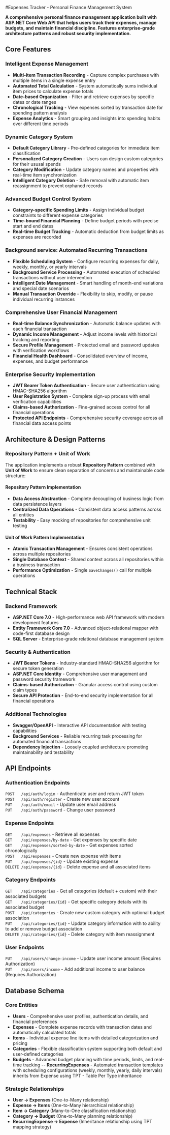 #Expenses Tracker - Personal Finance Management System

**A comprehensive personal finance management application built with ASP.NET Core Web API that helps users track their expenses, manage budgets, and maintain financial discipline. Features enterprise-grade architecture patterns and robust security implementation.**

## Core Features

### Intelligent Expense Management
- **Multi-item Transaction Recording** - Capture complex purchases with multiple items in a single expense entry
- **Automated Total Calculation** - System automatically sums individual item prices to calculate expense totals
- **Date-based Organization** - Filter and retrieve expenses by specific dates or date ranges
- **Chronological Tracking** - View expenses sorted by transaction date for spending pattern analysis
- **Expense Analytics** - Smart grouping and insights into spending habits over different time periods

### Dynamic Category System
- **Default Category Library** - Pre-defined categories for immediate item classification
- **Personalized Category Creation** - Users can design custom categories for their ususal spends
- **Category Modification** - Update category names and properties with real-time item synchronization
- **Intelligent Category Deletion** - Safe removal with automatic item reassignment to prevent orphaned records

### Advanced Budget Control System
- **Category-specific Spending Limits** - Assign individual budget constraints to different expense categories
- **Time-bound Financial Planning** - Define budget periods with precise start and end dates
- **Real-time Budget Tracking** - Automatic deduction from budget limits as expenses are recorded

### Background service: Automated Recurring Transactions
- **Flexible Scheduling System** - Configure recurring expenses for daily, weekly, monthly, or yearly intervals
- **Background Service Processing** - Automated execution of scheduled transactions without user intervention
- **Intelligent Date Management** - Smart handling of month-end variations and special date scenarios
- **Manual Transaction Override** - Flexibility to skip, modify, or pause individual recurring instances

### Comprehensive User Financial Management
- **Real-time Balance Synchronization** - Automatic balance updates with each financial transaction
- **Dynamic Income Management** - Adjust income levels with historical tracking and reporting
- **Secure Profile Management** - Protected email and password updates with verification workflows
- **Financial Health Dashboard** - Consolidated overview of income, expenses, and budget performance

### Enterprise Security Implementation
- **JWT Bearer Token Authentication** - Secure user authentication using HMAC-SHA256 algorithm
- **User Registration System** - Complete sign-up process with email verification capabilities
- **Claims-based Authorization** - Fine-grained access control for all financial operations
- **Protected API Endpoints** - Comprehensive security coverage across all financial data access points

## Architecture & Design Patterns

### Repository Pattern + Unit of Work
The application implements a robust **Repository Pattern** combined with **Unit of Work** to ensure clean separation of concerns and maintainable code structure:

#### Repository Pattern Implementation
- **Data Access Abstraction** - Complete decoupling of business logic from data persistence layers
- **Centralized Data Operations** - Consistent data access patterns across all entities
- **Testability** - Easy mocking of repositories for comprehensive unit testing

#### Unit of Work Pattern Implementation
- **Atomic Transaction Management** - Ensures consistent operations across multiple repositories
- **Single Database Context** - Shared context across all repositories within a business transaction
- **Performance Optimization** - Single `SaveChanges()` call for multiple operations

## Technical Stack

### Backend Framework
- **ASP.NET Core 7.0** - High-performance web API framework with modern development features
- **Entity Framework Core 7.0** - Advanced object-relational mapper with code-first database design
- **SQL Server** - Enterprise-grade relational database management system

### Security & Authentication
- **JWT Bearer Tokens** - Industry-standard HMAC-SHA256 algorithm for secure token generation
- **ASP.NET Core Identity** - Comprehensive user management and password security framework
- **Claims-based Authorization** - Granular access control using custom claim types
- **Secure API Protection** - End-to-end security implementation for all financial operations

### Additional Technologies
- **Swagger/OpenAPI** - Interactive API documentation with testing capabilities
- **Background Services** - Reliable recurring task processing for automated financial transactions
- **Dependency Injection** - Loosely coupled architecture promoting maintainability and testability

## API Endpoints

### Authentication Endpoints
`POST   /api/auth/login`        - Authenticate user and return JWT token  
`POST   /api/auth/register`     - Create new user account  
`PUT    /api/auth/email`        - Update user email address  
`PUT    /api/auth/password`     - Change user password

### Expense Endpoints
`GET    /api/expenses`                   - Retrieve all expenses  
`GET    /api/expenses/by-date`           - Get expenses by specific date  
`GET    /api/expenses/sorted-by-date`    - Get expenses sorted chronologically  
`POST   /api/expenses`                   - Create new expense with items  
`PUT    /api/expenses/{id}`              - Update existing expense  
`DELETE /api/expenses/{id}`              - Delete expense and all associated items

### Category Endpoints
`GET    /api/categories`                 - Get all categories (default + custom) with their associated budgets                  
`GET    /api/categories/{id}`            - Get specific category details with its associated budget                             
`POST   /api/categories`                 - Create new custom category with optional budget association                          
`PUT    /api/categories/{id}`            - Update category information with to ability to add or remove budget association       
`DELETE /api/categories/{id}`            - Delete category with item reassignment

### User Endpoints
`PUT    /api/users/change-income`        - Update user income amount (Requires Authorization)  
`PUT    /api/users/income`               - Add additional income to user balance (Requires Authorization)

## Database Schema

### Core Entities
- **Users** - Comprehensive user profiles, authentication details, and financial preferences
- **Expenses** - Complete expense records with transaction dates and automatically calculated totals
- **Items** - Individual expense line items with detailed categorization and pricing
- **Categories** - Flexible classification system supporting both default and user-defined categories
- **Budgets** - Advanced budget planning with time periods, limits, and real-time tracking
-- **RecurringExpenses** - Automated transaction templates with scheduling configurations (weekly, monthly, yearly, daily intervals) inherits from Expense using TPT - Table Per Type inheritance

### Strategic Relationships
- **User → Expenses** (One-to-Many relationship)
- **Expense → Items** (One-to-Many hierarchical relationship) 
- **Item → Category** (Many-to-One classification relationship)
- **Category → Budget** (One-to-Many planning relationship)
- **RecurringExpense → Expense** (Inheritance relationship using TPT mapping strategy)